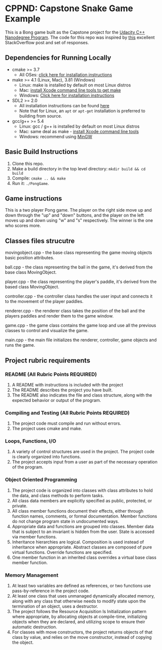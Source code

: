 # CPPND: Capstone Snake Game Example

This is a Bong game built as the Capstone project for the [Udacity C++ Nanodegree Program](https://www.udacity.com/course/c-plus-plus-nanodegree--nd213). The code for this repo was inspired by [this](https://codereview.stackexchange.com/questions/212296/snake-game-in-c-with-sdl) excellent StackOverflow post and set of responses.

## Dependencies for Running Locally
* cmake >= 3.7
  * All OSes: [click here for installation instructions](https://cmake.org/install/)
* make >= 4.1 (Linux, Mac), 3.81 (Windows)
  * Linux: make is installed by default on most Linux distros
  * Mac: [install Xcode command line tools to get make](https://developer.apple.com/xcode/features/)
  * Windows: [Click here for installation instructions](http://gnuwin32.sourceforge.net/packages/make.htm)
* SDL2 >= 2.0
  * All installation instructions can be found [here](https://wiki.libsdl.org/Installation)
  * Note that for Linux, an `apt` or `apt-get` installation is preferred to building from source.
* gcc/g++ >= 5.4
  * Linux: gcc / g++ is installed by default on most Linux distros
  * Mac: same deal as make - [install Xcode command line tools](https://developer.apple.com/xcode/features/)
  * Windows: recommend using [MinGW](http://www.mingw.org/)

## Basic Build Instructions

1. Clone this repo.
2. Make a build directory in the top level directory: `mkdir build && cd build`
3. Compile: `cmake .. && make`
4. Run it: `./PongGame`.

## Game instructions
This is a two player Pong game. The player on the right side move up and down through the "up" and "down" buttons, and the player on the left moves up and down using "w" and "s" respectively. The winner is the one who scores more.

## Classes files strucutre
movingobject.cpp - the base class representing the game moving objects basic position attributes.

ball.cpp - the class representing the ball in the game, it's derived from the base class MovingObject.

player.cpp - the class representing the player's paddle, it's derived from the based class MovingObject.

controller.cpp - the controller class handles the user input and connects it to the movement of the player paddles.

renderer.cpp - the renderer class takes the position of the ball and the players paddles and render them to the game window.

game.cpp - the game class contains the game loop and use all the previous classes to control and visualize the game.

main.cpp - the main file initializes the renderer, controller, game objects and runs the game.


## Project rubric requirements
### README (All Rubric Points REQUIRED)
1. A README with instructions is included with the project
2. The README describes the project you have built.
3. The README also indicates the file and class structure, along with the expected behavior or output of the program.

### Compiling and Testing (All Rubric Points REQUIRED)
1. The project code must compile and run without errors.
2. The project uses cmake and make.

### Loops, Functions, I/O
1. A variety of control structures are used in the project. The project code is clearly organized into functions.
2. The project accepts input from a user as part of the necessary operation of the program.
   
### Object Oriented Programming
1. The project code is organized into classes with class attributes to hold the data, and class methods to perform tasks.
2. All class data members are explicitly specified as public, protected, or private.
3. All class member functions document their effects, either through function names, comments, or formal documentation. Member functions do not change program state in undocumented ways.
4. Appropriate data and functions are grouped into classes. Member data that is subject to an invariant is hidden from the user. State is accessed via member functions.
5. Inheritance hierarchies are logical. Composition is used instead of inheritance when appropriate. Abstract classes are composed of pure virtual functions. Override functions are specified.
6. One member function in an inherited class overrides a virtual base class member function.

### Memory Management
1. At least two variables are defined as references, or two functions use pass-by-reference in the project code.
2. At least one class that uses unmanaged dynamically allocated memory, along with any class that otherwise needs to modify state upon the termination of an object, uses a destructor.
3. The project follows the Resource Acquisition Is Initialization pattern where appropriate, by allocating objects at compile-time, initializing objects when they are declared, and utilizing scope to ensure their automatic destruction.
4. For classes with move constructors, the project returns objects of that class by value, and relies on the move constructor, instead of copying the object.

